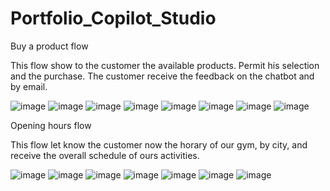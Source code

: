 # Portfolio_Copilot_Studio

Buy a product flow

This flow show to the customer the available products. Permit his selection and the purchase.
The customer receive the feedback on the chatbot and by email.

![image](https://github.com/danielousa/Portfolio_Power_Platform/assets/159817085/6013fd07-6f19-47d0-92c7-0f8830d6b07f)
![image](https://github.com/danielousa/Portfolio_Power_Platform/assets/159817085/1e1f1ea8-27ff-4b71-8891-eafdaacbc054)
![image](https://github.com/danielousa/Portfolio_Power_Platform/assets/159817085/b6c36992-b59a-4a23-9bf4-88e118ef6390)
![image](https://github.com/danielousa/Portfolio_Power_Platform/assets/159817085/fb9a81cc-46ae-4b4e-a7e4-2887988ad508)
![image](https://github.com/danielousa/Portfolio_Power_Platform/assets/159817085/d14bb198-4513-4619-b8eb-35ae2b811f04)
![image](https://github.com/danielousa/Portfolio_Power_Platform/assets/159817085/b9b47fff-b2d5-4644-b3bf-c09262b4f920)
![image](https://github.com/danielousa/Portfolio_Power_Platform/assets/159817085/2ae65a55-6f7c-48e6-8744-f201bacdcc9c)
![image](https://github.com/danielousa/Portfolio_Power_Platform/assets/159817085/b3099517-5d15-404e-b8a7-5cade76298c9)



Opening hours flow

This flow let know the customer now the horary of our gym, by city, and receive the overall schedule of ours activities.

![image](https://github.com/danielousa/Portfolio_Power_Platform/assets/159817085/43885018-b79e-4be8-a65d-af8e1cce304a)
![image](https://github.com/danielousa/Portfolio_Power_Platform/assets/159817085/fde0817e-a2a2-4100-b288-faafbf2cf1e2)
![image](https://github.com/danielousa/Portfolio_Power_Platform/assets/159817085/6cd5100f-87e1-4c27-8681-66d20dd950e8)
![image](https://github.com/danielousa/Portfolio_Power_Platform/assets/159817085/2c03796c-da34-444c-92dc-e6dbbfa1f612)
![image](https://github.com/danielousa/Portfolio_Power_Platform/assets/159817085/6b52ad51-e41a-4261-87c5-238855fc23c3)
![image](https://github.com/danielousa/Portfolio_Power_Platform/assets/159817085/1fdbbdbe-b929-46dc-93f3-ea1801377b2f)
![image](https://github.com/danielousa/Portfolio_Power_Platform/assets/159817085/6603f556-6053-469b-9cde-0f77cb929bd0)
